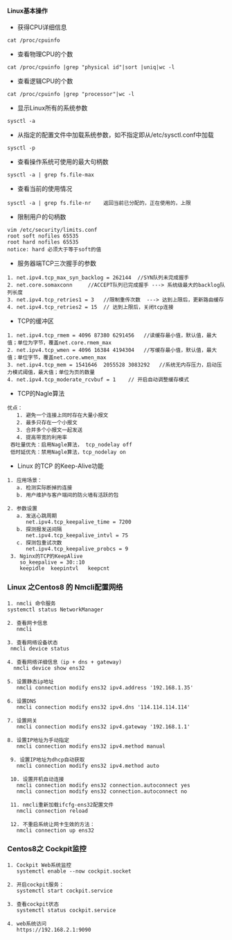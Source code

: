#### Linux基本操作

* 获得CPU详细信息

`
cat /proc/cpuinfo
`

* 查看物理CPU的个数

`
cat /proc/cpuinfo |grep "physical id"|sort |uniq|wc -l
`

* 查看逻辑CPU的个数

`
cat /proc/cpuinfo |grep "processor"|wc -l 
`

* 显示Linux所有的系统参数

`
sysctl -a
`

* 从指定的配置文件中加载系统参数，如不指定即从/etc/sysctl.conf中加载

`
sysctl -p
`
* 查看操作系统可使用的最大句柄数

`
sysctl -a | grep fs.file-max
`
* 查看当前的使用情况

`
sysctl -a | grep fs.file-nr    返回当前已分配的，正在使用的，上限
`
* 限制用户的句柄数

```
vim /etc/security/limits.conf
root soft nofiles 65535
root hard nofiles 65535   
notice: hard 必须大于等于soft的值
```
* 服务器端TCP三次握手的参数

```
1. net.ipv4.tcp_max_syn_backlog = 262144  //SYN队列未完成握手
2. net.core.somaxconn     //ACCEPT队列已完成握手 ---> 系统级最大的backlog队列长度
3. net.ipv4.tcp_retries1 = 3   //限制重传次数  ---> 达到上限后，更新路由缓存
4. net.ipv4.tcp_retries2 = 15  // 达到上限后，关闭tcp连接
```
* TCP的缓冲区
```
1. net.ipv4.tcp_rmem = 4096 87380 6291456   //读缓存最小值，默认值，最大值；单位为字节，覆盖net.core.rmem_max
2. net.ipv4.tcp_wmen = 4096 16384 4194304   //写缓存最小值，默认值，最大值；单位字节，覆盖net.core.wmen_max
3. net.ipv4.tcp_mem = 1541646  2055528 3083292   //系统无内存压力，启动压力模式阈值，最大值；单位为页的数量
4. net.ipv4.tcp_moderate_rcvbuf = 1    // 开启自动调整缓存模式
```
* TCP的Nagle算法
```
优点：
   1. 避免一个连接上同时存在大量小报文
   2. 最多只存在一个小报文
   3. 合并多个小报文一起发送
   4. 提高带宽的利用率
 吞吐量优先：启用Nagle算法， tcp_nodelay off
 低时延优先：禁用Nagle算法，tcp_nodelay on
```
* Linux 的TCP 的Keep-Alive功能
```
1. 应用场景：
   a. 检测实际断掉的连接
   b. 用户维护与客户端间的防火墙有活跃的包
   
2. 参数设置
   a. 发送心跳周期
      net.ipv4.tcp_keepalive_time = 7200
   b. 探测报发送间隔
      net.ipv4.tcp_keepalive_intvl = 75
   c. 探测包重试次数
      net.ipv4.tcp_keepalive_probcs = 9
 3. Nginx的TCP的KeepAlive
    so_keepalive = 30::10
    keepidle  keepintvl   keepcnt
```
### Linux 之Centos8 的 Nmcli配置网络
```
1. nmcli 命令服务
systemctl status NetworkManager

2. 查看网卡信息
   nmcli

3. 查看网络设备状态
 nmcli device status
 
4. 查看网络详细信息（ip + dns + gateway)
  nmcli device show ens32
  
5. 设置静态ip地址
   nmcli connection modify ens32 ipv4.address '192.168.1.35'
   
6. 设置DNS
   nmcli connection modify ens32 ipv4.dns '114.114.114.114'
   
7. 设置网关
   nmcli connection modify ens32 ipv4.gateway '192.168.1.1'
   
8. 设置IP地址为手动指定
   nmcli connection modify ens32 ipv4.method manual
   
 9. 设置IP地址为dhcp自动获取
   nmcli connection modify ens32 ipv4.method auto
   
 10. 设置开机自动连接
   nmcli connection modify ens32 connection.autoconnect yes
   nmcli connection modify ens32 connection.autoconnect no
   
 11. nmcli重新加载ifcfg-ens32配置文件
   nmcli connection reload
   
 12. 不重启系统让网卡生效的方法：
   nmcli connection up ens32
```
### Centos8之 Cockpit监控
```
1. Cockpit Web系统监控
   systemctl enable --now cockpit.socket
   
2. 开启cockpit服务：
   systemctl start cockpit.service

3. 查看cockpit状态
   systemctl status cockpit.service

4. web系统访问
   https://192.168.2.1:9090
```
